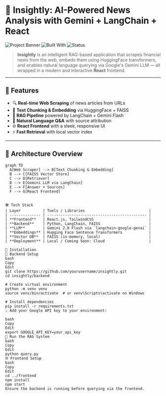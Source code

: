 # 🧠 Insightly: AI-Powered News Analysis with Gemini + LangChain + React

![Project Banner](https://img.shields.io/badge/LLM-Gemini-blue?style=for-the-badge)
![Built With](https://img.shields.io/badge/Built%20With-React%20%7C%20LangChain%20%7C%20FAISS%20%7C%20Gemini-green?style=for-the-badge)
![Status](https://img.shields.io/badge/Status-Active-brightgreen?style=for-the-badge)

> **Insightly** is an intelligent RAG-based application that scrapes financial news from the web, embeds them using HuggingFace transformers, and enables natural language querying via Google's Gemini LLM — all wrapped in a modern and interactive **React** frontend.

---

## 🚀 Features

- 🔍 **Real-time Web Scraping** of news articles from URLs
- 🧩 **Text Chunking & Embedding** via HuggingFace + FAISS
- 🔄 **RAG Pipeline** powered by LangChain + Gemini Flash
- 💬 **Natural Language Q&A** with source attribution
- 🌐 **React Frontend** with a sleek, responsive UI
- ⚡ **Fast Retrieval** with local vector index

---

## 🧠 Architecture Overview

```mermaid
graph TD
  A[Web Scraper] --> B[Text Chunking & Embedding]
  B --> C[FAISS Vector Store]
  C --> D[Retriever]
  D --> E[Gemini LLM via LangChain]
  E --> F[Answer + Sources]
  F --> G[React Frontend]


🛠️ Tech Stack
| Layer          | Tools / Libraries                             |
| -------------- | --------------------------------------------- |
| **Frontend**   | React.js, TailwindCSS                         |
| **Backend**    | Python, LangChain, FAISS                      |
| **LLM**        | Gemini 2.0 Flash via `langchain-google-genai` |
| **Embeddings** | Hugging Face Sentence Transformers            |
| **Vector DB**  | FAISS (in-memory, local)                      |
| **Deployment** | Local / Coming Soon: Cloud                    |

🔧 Installation
🐍 Backend Setup
bash
Copy
Edit
git clone https://github.com/yourusername/insightly.git
cd insightly/backend

# Create virtual environment
python -m venv venv
source venv/bin/activate  # or venv\Scripts\activate on Windows

# Install dependencies
pip install -r requirements.txt
⚠️ Add your Google API key to your environment:

bash
Copy
Edit
export GOOGLE_API_KEY=your_api_key
🧠 Run the RAG System
bash
Copy
Edit
python query.py
🌐 Frontend Setup
bash
Copy
Edit
cd ../frontend
npm install
npm start
Ensure the backend is running before querying via the frontend.

